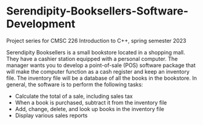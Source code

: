 # Serendipity-Booksellers-Software-Development
Project series for CMSC 226 Introduction to C++, spring semester 2023

Serendipity Booksellers is a small bookstore located in a shopping mall. They have a
cashier station equipped with a personal computer. The manager wants you to develop a
point-of-sale (POS) software package that will make the computer function as a cash
register and keep an inventory file. The inventory file will be a database of all the books
in the bookstore. In general, the software is to perform the following tasks:
* Calculate the total of a sale, including sales tax
* When a book is purchased, subtract it from the inventory file
* Add, change, delete, and look up books in the inventory file
* Display various sales reports
